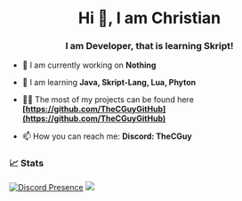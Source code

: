 <h1 align="center">Hi 👋, I am Christian</h1>
<h3 align="center">I am Developer, that is learning Skript!</h3>

- 🔭 I am currently working on **Nothing** 

- 🌱 I am learning **Java, Skript-Lang, Lua, Phyton**

- 👨‍💻 The most of my projects can be found here **[https://github.com/TheCGuyGitHub](https://github.com/TheCGuyGitHub)**

- 📫 How you can reach me: **Discord: TheCGuy**


### 📈 Stats
[![Discord Presence](https://lanyard.cnrad.dev/api/715248503730995270)](https://discord.com/users/715248503730995270) [![](https://github-readme-stats.vercel.app/api?username=TheCGuyGitHub&theme=dracula&count_private=true&show_icons=true&hide=contribs)](https://github.com/TheCGuyGitHub)
